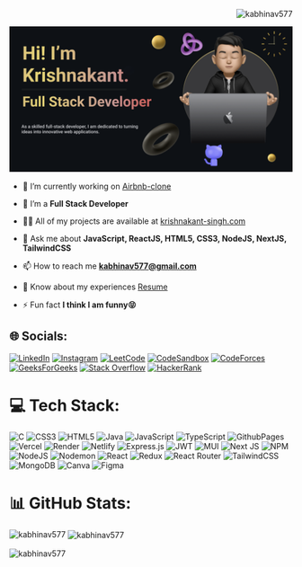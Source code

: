<p align="right"> <img src="https://komarev.com/ghpvc/?username=kabhinav577&label=Profile%20views&color=0e75b6&style=flat" alt="kabhinav577" /> </p>

![image](https://github.com/kabhinav577/kabhinav577/blob/main/Guthub-banner.png?raw=true)


- 🔭 I’m currently working on [Airbnb-clone](https://github.com/kabhinav577/Airbnb-clone)

- 🌱 I’m a **Full Stack Developer**

- 👨‍💻 All of my projects are available at [krishnakant-singh.com](https://krishnakant-singh.vercel.app/)

- 💬 Ask me about **JavaScript, ReactJS, HTML5, CSS3, NodeJS, NextJS, TailwindCSS**

- 📫 How to reach me **kabhinav577@gmail.com**

- 📄 Know about my experiences [Resume](https://drive.google.com/file/d/1rIpG-dl32aDqa-k4ellWDkLx7DycIrmj/view?usp=drive_link)

- ⚡ Fun fact **I think I am funny😝**

## 🌐 Socials:

[![LinkedIn](https://img.shields.io/badge/LinkedIn-%230077B5.svg?logo=linkedin&logoColor=white)](https://linkedin.com/in/krishna-kant-singh-ab391a1b1)
[![Instagram](https://img.shields.io/badge/Instagram-%23E4405F.svg?logo=Instagram&logoColor=white)](https://instagram.com/mr.robot_abhi)
[![LeetCode](https://img.shields.io/badge/LeetCode-%FFA116.svg?logo=leetcode&logoColor=white)](https://www.leetcode.com/mr_robot_12)
[![CodeSandbox](https://img.shields.io/badge/CodeSandbox-151515?logo=codesandbox&logoColor=white)](https://codesandbox.com/kabhinav577)
[![CodeForces](https://img.shields.io/badge/CodeForces-%1F8ACB.svg?logo=codeforces&logoColor=white)](https://codeforces.com/profile/mrrobot_12)
[![GeeksForGeeks](https://img.shields.io/badge/GeeksForGeeks-2F8D46.svg?logo=geeksforgeeks&logoColor=white)](https://auth.geeksforgeeks.org/user/kabhinn9uf/profile)
[![Stack Overflow](https://img.shields.io/badge/-Stackoverflow-FE7A16?logo=stack-overflow&logoColor=white)](https://stackoverflow.com/users/mr-robot)
[![HackerRank](https://img.shields.io/badge/HackerRank-%?logo=hackerrank&logoColor=white)](https://www.hackerrank.com/kabhinav577)

# 💻 Tech Stack:

![C](https://img.shields.io/badge/c-%2300599C.svg?style=flat&logo=c&logoColor=white) ![CSS3](https://img.shields.io/badge/css3-%231572B6.svg?style=flat&logo=css3&logoColor=white) ![HTML5](https://img.shields.io/badge/html5-%23E34F26.svg?style=flat&logo=html5&logoColor=white) ![Java](https://img.shields.io/badge/java-%23ED8B00.svg?style=flat&logo=openjdk&logoColor=white) ![JavaScript](https://img.shields.io/badge/javascript-%23323330.svg?style=flat&logo=javascript&logoColor=%23F7DF1E) ![TypeScript](https://img.shields.io/badge/typescript-%23007ACC.svg?style=flat&logo=typescript&logoColor=white) ![GithubPages](https://img.shields.io/badge/github%20pages-121013?style=flat&logo=github&logoColor=white) ![Vercel](https://img.shields.io/badge/vercel-%23000000.svg?style=flat&logo=vercel&logoColor=white) ![Render](https://img.shields.io/badge/Render-%46E3B7.svg?style=flat&logo=render&logoColor=white) ![Netlify](https://img.shields.io/badge/netlify-%23000000.svg?style=flat&logo=netlify&logoColor=#00C7B7) ![Express.js](https://img.shields.io/badge/express.js-%23404d59.svg?style=flat&logo=express&logoColor=%2361DAFB) ![JWT](https://img.shields.io/badge/JWT-black?style=flat&logo=JSON%20web%20tokens) ![MUI](https://img.shields.io/badge/MUI-%230081CB.svg?style=flat&logo=mui&logoColor=white) ![Next JS](https://img.shields.io/badge/Next-black?style=flat&logo=next.js&logoColor=white) ![NPM](https://img.shields.io/badge/NPM-%23CB3837.svg?style=flat&logo=npm&logoColor=white) ![NodeJS](https://img.shields.io/badge/node.js-6DA55F?style=flat&logo=node.js&logoColor=white) ![Nodemon](https://img.shields.io/badge/NODEMON-%23323330.svg?style=flat&logo=nodemon&logoColor=%BBDEAD) ![React](https://img.shields.io/badge/react-%2320232a.svg?style=flat&logo=react&logoColor=%2361DAFB) ![Redux](https://img.shields.io/badge/redux-%23593d88.svg?style=flat&logo=redux&logoColor=white) ![React Router](https://img.shields.io/badge/React_Router-CA4245?style=flat&logo=react-router&logoColor=white) ![TailwindCSS](https://img.shields.io/badge/tailwindcss-%2338B2AC.svg?style=flat&logo=tailwind-css&logoColor=white) ![MongoDB](https://img.shields.io/badge/MongoDB-%234ea94b.svg?style=flat&logo=mongodb&logoColor=white) ![Canva](https://img.shields.io/badge/Canva-%2300C4CC.svg?style=flat&logo=Canva&logoColor=white) ![Figma](https://img.shields.io/badge/figma-%23F24E1E.svg?style=flat&logo=figma&logoColor=white)


# 📊 GitHub Stats:

<p><img align="left" src="https://github-readme-stats.vercel.app/api/top-langs?username=kabhinav577&show_icons=true&locale=en&layout=compact" alt="kabhinav577" /></p>

<p>&nbsp;<img align="center" src="https://github-readme-stats.vercel.app/api?username=kabhinav577&show_icons=true&locale=en" alt="kabhinav577" /></p>

<p><img align="center" src="https://github-readme-streak-stats.herokuapp.com/?user=kabhinav577&" alt="kabhinav577" /></p>

